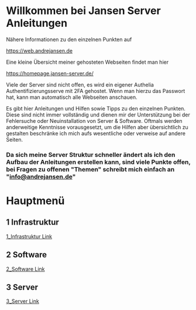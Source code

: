 # Willkommen bei Jansen Server Anleitungen
Nähere Informationen zu den einzelnen Punkten auf

https://web.andrejansen.de

Eine kleine Übersicht meiner gehosteten Webseiten findet man hier

https://homepage.jansen-server.de/

Viele der Server sind nicht offen, es wird ein eigener Authelia Authentifizierungsserve mit 2FA gehostet. Wenn man hierzu das Passwort hat, kann man automatisch alle Webseiten anschauen.

Es gibt hier Anleitungen und Hilfen sowie Tipps zu den einzelnen Punkten. Diese sind nicht immer vollständig und dienen mir der Unterstützung bei der Fehlersuche oder Neuinstallation von Server & Software. Oftmals werden anderweitige Kenntnisse vorausgesetzt, um die Hilfen aber übersichtlich zu gestalten beschränke ich mich aufs wesentliche oder verweise auf andere Seiten.

### Da sich meine Server Struktur schneller ändert als ich den Aufbau der Anleitungen erstellen kann, sind viele Punkte offen, bei Fragen zu offenen "Themen" schreibt mich einfach an "info@andrejansen.de"

# Hauptmenü

## 1 Infrastruktur
[1_Infrastruktur Link](/1_Infrastruktur/README.md)

## 2 Software
[2_Software Link](/2_Software/README.md)

## 3 Server
[3_Server Link](/3_Server/README.md)


